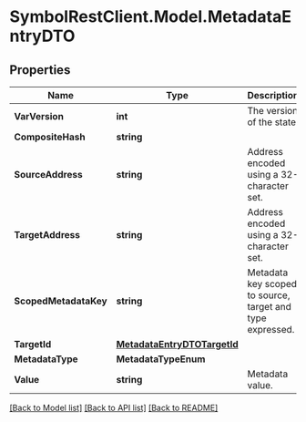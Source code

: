 # SymbolRestClient.Model.MetadataEntryDTO

## Properties

Name | Type | Description | Notes
------------ | ------------- | ------------- | -------------
**VarVersion** | **int** | The version of the state | 
**CompositeHash** | **string** |  | 
**SourceAddress** | **string** | Address encoded using a 32-character set. | 
**TargetAddress** | **string** | Address encoded using a 32-character set. | 
**ScopedMetadataKey** | **string** | Metadata key scoped to source, target and type expressed. | 
**TargetId** | [**MetadataEntryDTOTargetId**](MetadataEntryDTOTargetId.md) |  | [optional] 
**MetadataType** | **MetadataTypeEnum** |  | 
**Value** | **string** | Metadata value. | 

[[Back to Model list]](../README.md#documentation-for-models) [[Back to API list]](../README.md#documentation-for-api-endpoints) [[Back to README]](../README.md)

